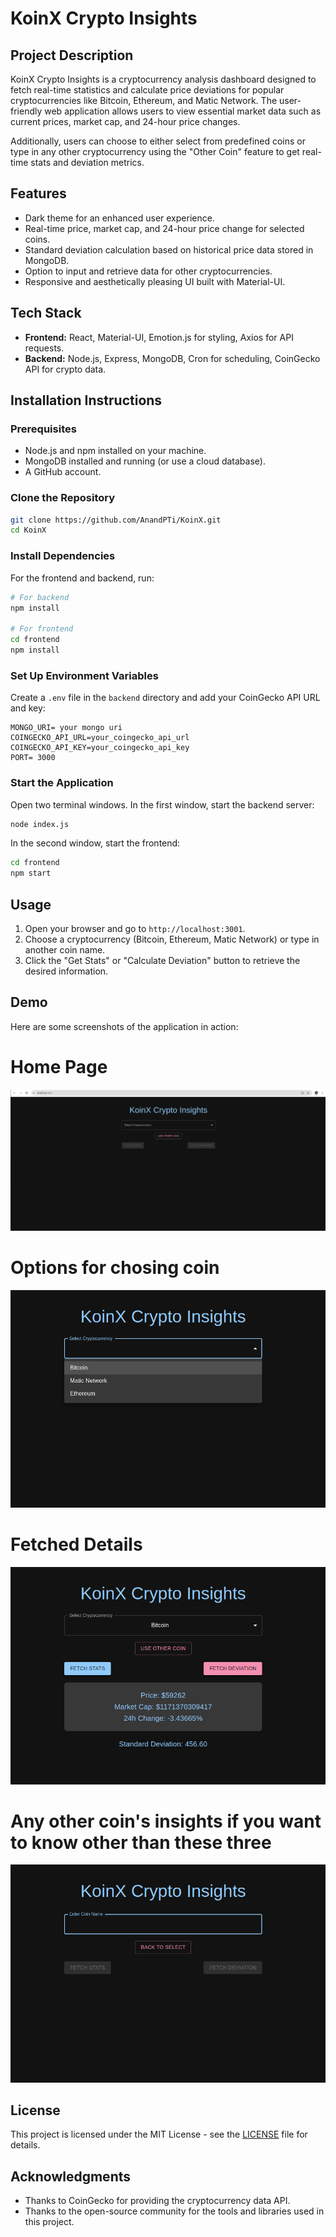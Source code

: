 
# KoinX Crypto Insights

## Project Description
KoinX Crypto Insights is a cryptocurrency analysis dashboard designed to fetch real-time statistics and calculate price deviations for popular cryptocurrencies like Bitcoin, Ethereum, and Matic Network. The user-friendly web application allows users to view essential market data such as current prices, market cap, and 24-hour price changes. 

Additionally, users can choose to either select from predefined coins or type in any other cryptocurrency using the "Other Coin" feature to get real-time stats and deviation metrics.

## Features
- Dark theme for an enhanced user experience.
- Real-time price, market cap, and 24-hour price change for selected coins.
- Standard deviation calculation based on historical price data stored in MongoDB.
- Option to input and retrieve data for other cryptocurrencies.
- Responsive and aesthetically pleasing UI built with Material-UI.

## Tech Stack
- **Frontend:** React, Material-UI, Emotion.js for styling, Axios for API requests.
- **Backend:** Node.js, Express, MongoDB, Cron for scheduling, CoinGecko API for crypto data.

## Installation Instructions

### Prerequisites
- Node.js and npm installed on your machine.
- MongoDB installed and running (or use a cloud database).
- A GitHub account.

### Clone the Repository
```bash
git clone https://github.com/AnandPTi/KoinX.git
cd KoinX
```

### Install Dependencies
For the frontend and backend, run:
```bash
# For backend
npm install

# For frontend
cd frontend
npm install
```

### Set Up Environment Variables
Create a `.env` file in the `backend` directory and add your CoinGecko API URL and key:
```
MONGO_URI= your mongo uri
COINGECKO_API_URL=your_coingecko_api_url
COINGECKO_API_KEY=your_coingecko_api_key
PORT= 3000
```

### Start the Application
Open two terminal windows. In the first window, start the backend server:
```bash
node index.js
```

In the second window, start the frontend:
```bash
cd frontend
npm start
```

## Usage
1. Open your browser and go to `http://localhost:3001`.
2. Choose a cryptocurrency (Bitcoin, Ethereum, Matic Network) or type in another coin name.
3. Click the "Get Stats" or "Calculate Deviation" button to retrieve the desired information.

## Demo
Here are some screenshots of the application in action:

# Home Page
![Demo Image 1](images/image%20copy%204.png)
# Options for chosing coin
![Demo Image 2](images/image%20copy%205.png)
# Fetched Details
![Demo Image 3](images/image%20copy%206.png)
# Any other coin's insights if you want to know other than these three
![Demo Image 4](images/image%20copy%207.png)

## License
This project is licensed under the MIT License - see the [LICENSE](LICENSE) file for details.

## Acknowledgments
- Thanks to CoinGecko for providing the cryptocurrency data API.
- Thanks to the open-source community for the tools and libraries used in this project.


